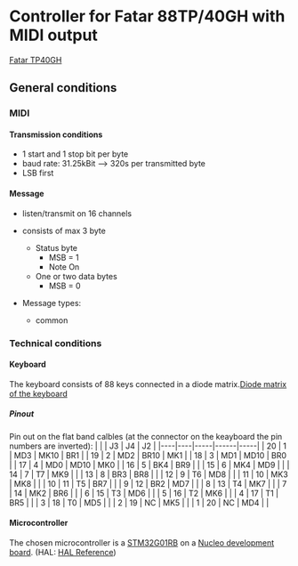 # Controller for Fatar 88TP/40GH with MIDI output
[Fatar TP40GH](http://www.fatar.com/Pages/TP_40_GH_ES.htm)
## General conditions
### MIDI
#### Transmission conditions
- 1 start and 1 stop bit per byte
- baud rate: 31.25kBit --> 320s per transmitted byte
- LSB first
#### Message
- listen/transmit on 16 channels
- consists of max 3 byte
    - Status byte
        - MSB = 1
        - Note On 
    - One or two data bytes
        - MSB = 0

- Message types:
    - common
### Technical conditions
#### Keyboard 
The keyboard consists of 88 keys connected in a diode matrix.[Diode matrix of the keyboard](https://doepfer.de/DIY/Matrix_88.gif)

##### Pinout
Pin out on the flat band calbles (at the connector on the keayboard the pin numbers are inverted):
|    |    | J3  | J4   | J2  |
|----|----|-----|------|-----|
| 20 | 1  | MD3 | MK10 | BR1 |
| 19 | 2  | MD2 | BR10 | MK1 |
| 18 | 3  | MD1 | MD10 | BR0 |
| 17 | 4  | MD0 | MD10 | MK0 |
| 16 | 5  | BK4 | BR9  |     |
| 15 | 6  | MK4 | MD9  |     |
| 14 | 7  | T7  | MK9  |     |
| 13 | 8  | BR3 | BR8  |     |
| 12 | 9  | T6  | MD8  |     |
| 11 | 10 | MK3 | MK8  |     |
| 10 | 11 | T5  | BR7  |     |
| 9  | 12 | BR2 | MD7  |     |
| 8  | 13 | T4  | MK7  |     |
| 7  | 14 | MK2 | BR6  |     |
| 6  | 15 | T3  | MD6  |     |
| 5  | 16 | T2  | MK6  |     |
| 4  | 17 | T1  | BR5  |     |
| 3  | 18 | T0  | MD5  |     |
| 2  | 19 | NC  | MK5  |     |
| 1  | 20 | NC  | MD4  |     |


#### Microcontroller
The chosen microcontroller is a [STM32G01RB](https://www.st.com/en/microcontrollers-microprocessors/stm32g071rb.html#documentation) on a [Nucleo development board](https://www.st.com/en/evaluation-tools/nucleo-g071rb.html). (HAL: [HAL Reference](https://www.st.com/resource/en/user_manual/dm00451807-description-of-stm32g0-hal-and-lowlayer-drivers-stmicroelectronics.pdf))


